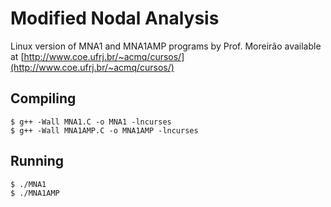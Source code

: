 Modified Nodal Analysis
=======================

Linux version of MNA1 and MNA1AMP programs by Prof. Moreirão available at
[http://www.coe.ufrj.br/~acmq/cursos/](http://www.coe.ufrj.br/~acmq/cursos/)


Compiling
---------

    $ g++ -Wall MNA1.C -o MNA1 -lncurses
    $ g++ -Wall MNA1AMP.C -o MNA1AMP -lncurses


Running
-------

    $ ./MNA1
    $ ./MNA1AMP
